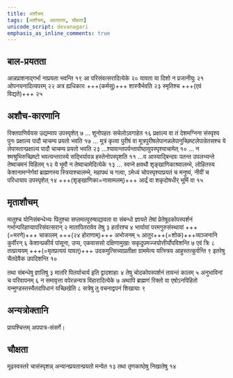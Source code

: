 ```yaml
---
title: अशौचम्
tags: [अशौचम्, अप्रयतता, चौक्षता]
unicode_script: devanagari
emphasis_as_inline_comments: true
---
```

## बाल-प्रयतता
आन्नप्राशनाद्गर्भा नाप्रयता भवन्ति १९ आ परिसंवत्सरादित्येके २० यावता या दिशो न प्रजानीयुः २१ ओपनयनादित्यपरम् २२ अत्र ह्यधिकारः +++(कर्मसु)+++ शास्त्रैर्भवति २३ स्मृतिश्च +++(एवं विद्यते)+++ २५

## अशौच-कारणानि
रिक्तपाणिर्वयस उद्यम्याप उपस्पृशेत् ७ … शूनोपहतः सचेलोऽवगाहेत १६ प्रक्षाल्य वा तं देशमग्निना संस्पृश्य पुनः प्रक्षाल्य पादौ चाचम्य प्रयतो भवति १७ … मूत्रं कृत्वा पुरीषं वा मूत्रपुरीषलेपानन्नलेपानुच्छिष्टलेपान्रेतसश्च ये लेपास्तान्प्रक्षाल्य पादौ चाचम्य प्रयतो भवति २३ …श्यावान्तपर्यन्तावोष्ठावुपस्पृश्याचामेत् १० … न श्मश्रुभिरुच्छिष्टो भवत्यन्तरास्ये सद्भिर्यावन्न हस्तेनोपस्पृशति ११ …य आस्याद्बिन्दवः पतन्त उपलभ्यन्ते तेष्वाचमनं विहितम् १२ ये भूमौ न तेष्वाचामेदित्येके १३
… स्वप्ने क्षवथौ शृङ्खाणिकाश्र्वालम्भे, लोहितस्य केशानामग्नेर्गवां ब्राह्मणस्य स्त्रियाश्चालम्भे, महापथं च गत्वा, ऽमेध्यं चोपस्पृश्याप्रयतं च मनुष्यं, नीवीं च परिधायाप उपस्पृशेत् १४ +++(शृङ्खाणिका=नासामलम्)+++ आर्द्रं वा शकृदोषधीर् भूमिं वा १५  

## मृताशौचम्
 मातुश्च योनिसंबन्धेभ्यः पितुश्चा सप्तमात्पुरुषाद्यावता वा संबन्धो ज्ञायते तेषां प्रेतेषूदकोपस्पर्शनं गर्भान्परिहाप्यापरिसंवत्सरान् २ मातापितरावेव तेषु ३ हर्तारश्च ४ भार्यायां परमगुरुसंस्थायां +++(=मरणे)+++ चाकालम् +++(२४ होराणाम्)+++ अभोजनम् ५ आतुर+++(=शोक)+++व्यञ्जनानि कुर्वीरन् ६ केशान्प्रकीर्य पांसूना, उप्य, एकवाससो दक्षिणामुखाः सकृदुपमज्जयोत्तीर्योपविशन्ति ७ एवं त्रिः ८ तत्प्रत्ययम् +++(=मृतप्रत्ययं यावत्)+++ उदकमुत्सिच्याप्रतीक्षा ग्राममेत्य यत्स्त्रिय आहुस्तत्कुर्वन्ति ९ इतरेषु चैतदेवैक उपदिशन्ति १०

तथा संबन्धेषु ज्ञातिषु ३ मातरि पितर्याचार्य इति द्वादशाहाः ४ तेषु चोदकोपस्पर्शनं तावन्तं कालम् ५ अनुभाविनां च परिवापनम् ६ न समावृत्ता वपेरन्नन्यत्र विहारादित्येके ७ अथापि ब्राह्मणं रिक्तो वा एषोऽनपिहितो यन्मुण्डस्तस्यैतदपिधानं यच्छिखेति ८ सत्रेषु तु वचनाद्वपनं शिखायाः ९

## अन्यत्रोक्तानि
प्रायश्चित्तम् अपपात्र-संसर्गे।

## चौक्षता
मूढस्वस्तरे चासंस्पृशन्न् अन्यानप्रयतान्प्रयतो मन्येत १३ तथा तृणकाष्ठेषु निखातेषु १४

